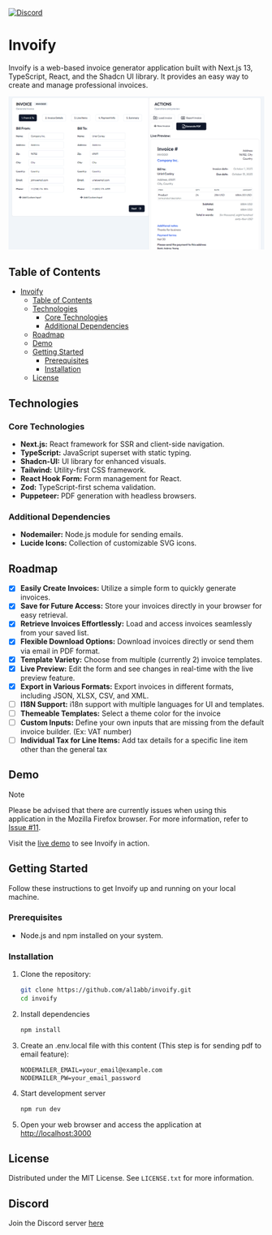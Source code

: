 [![Discord](https://img.shields.io/badge/Discord-%40Invoify-000000?style=flat&logo=Discord&logoColor=#5865F2)](https://discord.gg/BzT6g4Wj)
# Invoify

Invoify is a web-based invoice generator application built with Next.js 13, TypeScript, React, and the Shadcn UI library. It provides an easy way to create and manage professional invoices.

![Invoify Website image](/public/assets/img/invoify-web-app.png)

## Table of Contents

- [Invoify](#invoify)
  - [Table of Contents](#table-of-contents)
  - [Technologies](#technologies)
    - [Core Technologies](#core-technologies)
    - [Additional Dependencies](#additional-dependencies)
  - [Roadmap](#roadmap)
  - [Demo](#demo)
  - [Getting Started](#getting-started)
    - [Prerequisites](#prerequisites)
    - [Installation](#installation)
  - [License](#license)


## Technologies

### Core Technologies

- **Next.js:** React framework for SSR and client-side navigation.
- **TypeScript:** JavaScript superset with static typing.
- **Shadcn-UI:** UI library for enhanced visuals.
- **Tailwind:** Utility-first CSS framework.
- **React Hook Form:** Form management for React.
- **Zod:** TypeScript-first schema validation.
- **Puppeteer:** PDF generation with headless browsers.

### Additional Dependencies

- **Nodemailer:** Node.js module for sending emails.
- **Lucide Icons:** Collection of customizable SVG icons.

## Roadmap

- [x] **Easily Create Invoices:** Utilize a simple form to quickly generate invoices.
- [x] **Save for Future Access:** Store your invoices directly in your browser for easy retrieval.
- [x] **Retrieve Invoices Effortlessly:** Load and access invoices seamlessly from your saved list.
- [x] **Flexible Download Options:** Download invoices directly or send them via email in PDF format.
- [x] **Template Variety:** Choose from multiple (currently 2) invoice templates.
- [x] **Live Preview:** Edit the form and see changes in real-time with the live preview feature.
- [x] **Export in Various Formats:** Export invoices in different formats, including JSON, XLSX, CSV, and XML.
- [ ] **I18N Support:** i18n support with multiple languages for UI and templates.
- [ ] **Themeable Templates:** Select a theme color for the invoice
- [ ] **Custom Inputs:** Define your own inputs that are missing from the default invoice builder. (Ex: VAT number)
- [ ] **Individual Tax for Line Items:** Add tax details for a specific line item other than the general tax

## Demo

> [!NOTE]
> Please be advised that there are currently issues when using this application in the Mozilla Firefox browser. For more information, refer to [Issue #11](https://github.com/aliabb01/invoify/issues/11).

Visit the [live demo](https://invoify.vercel.app) to see Invoify in action.

## Getting Started

Follow these instructions to get Invoify up and running on your local machine.

### Prerequisites

- Node.js and npm installed on your system.

### Installation

1. Clone the repository:

   ```bash
   git clone https://github.com/al1abb/invoify.git
   cd invoify
   ```
2. Install dependencies
   
   ```bash
   npm install
   ```
3. Create an .env.local file with this content (This step is for sending pdf to email feature):
   ```env
   NODEMAILER_EMAIL=your_email@example.com
   NODEMAILER_PW=your_email_password
   ```
4. Start development server

    ```bash
    npm run dev
    ```
5. Open your web browser and access the application at [http://localhost:3000](http://localhost:3000)
<!-- LICENSE -->
## License

Distributed under the MIT License. See `LICENSE.txt` for more information.

## Discord
Join the Discord server [here](https://discord.gg/BzT6g4Wj)
